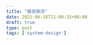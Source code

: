 ```yaml
---
title: "服务限流"
date: 2022-06-16T21:08:32+08:00
draft: true
type: post
tags: ['system-design']
---
```




